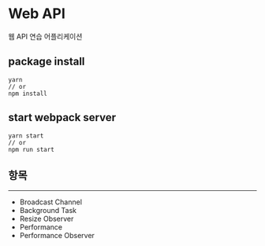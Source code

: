 # Web API
웹 API 연습 어플리케이션<br/>

## package install
```
yarn
// or
npm install
```

## start webpack server
```
yarn start 
// or
npm run start
```

## 항목
----
- Broadcast Channel
- Background Task
- Resize Observer
- Performance
- Performance Observer

